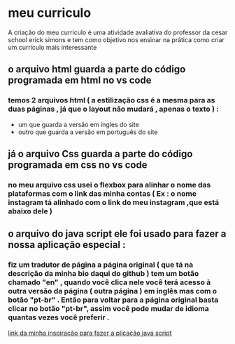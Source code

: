 # meu curriculo
A criação do meu curriculo é uma atividade avaliativa do professor da cesar school erick simons e tem como objetivo nos ensinar na prática como criar um curriculo mais interessante 

## o arquivo html guarda a parte do código programada em html no vs code 
### temos 2 arquivos html ( a estilização css é a mesma para as duas páginas , já que o layout não mudará , apenas o texto )  : 
* um que guarda a versão em ingles do site 
* outro que guarda a versão em português do site
  
## já o arquivo Css guarda a parte do código programada em css no vs code 
### no meu arquivo css usei o flexbox para alinhar o nome das plataformas com o link das minha contas ( Ex : o nome instagram tá alinhado com o link do meu instagram ,que está abaixo dele ) 

## o arquivo do java script ele foi usado para fazer a nossa aplicação especial :
### fiz um tradutor de página a página original ( que tá na descrição da minha bio daqui do github ) tem um botão chamado "en" , quando você clica nele você terá acesso à outra versão da página ( outra página ) em inglês mas com o botão "pt-br" . Então para voltar para a página original basta clicar no botão "pt-br", assim você pode mudar de idioma quantas      vezes você preferir .
[link da minha inspiração para fazer a plicação java script ](https://www.delftstack.com/pt/howto/javascript/javascript-toggle-button/)
